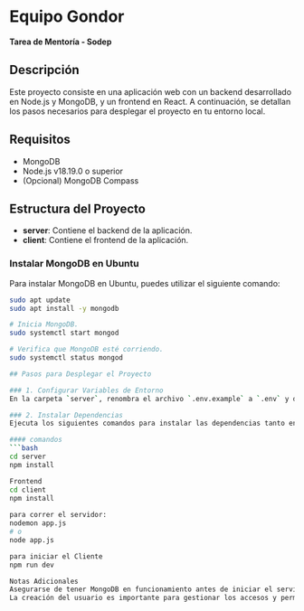 # Equipo Gondor
**Tarea de Mentoría - Sodep**

## Descripción
Este proyecto consiste en una aplicación web con un backend desarrollado en Node.js y MongoDB, y un frontend en React. A continuación, se detallan los pasos necesarios para desplegar el proyecto en tu entorno local.

## Requisitos
- MongoDB
- Node.js v18.19.0 o superior
- (Opcional) MongoDB Compass

## Estructura del Proyecto
- **server**: Contiene el backend de la aplicación.
- **client**: Contiene el frontend de la aplicación.

###  Instalar MongoDB en Ubuntu

Para instalar MongoDB en Ubuntu, puedes utilizar el siguiente comando:

```bash
sudo apt update
sudo apt install -y mongodb

# Inicia MongoDB.
sudo systemctl start mongod

# Verifica que MongoDB esté corriendo.
sudo systemctl status mongod

## Pasos para Desplegar el Proyecto

### 1. Configurar Variables de Entorno
En la carpeta `server`, renombra el archivo `.env.example` a `.env` y descomenta las líneas necesarias.

### 2. Instalar Dependencias
Ejecuta los siguientes comandos para instalar las dependencias tanto en el backend como en el frontend:

#### comandos
```bash
cd server
npm install

Frontend
cd client
npm install
 
para correr el servidor: 
nodemon app.js
# o
node app.js

para iniciar el Cliente
npm run dev

Notas Adicionales
Asegurarse de tener MongoDB en funcionamiento antes de iniciar el servidor.
La creación del usuario es importante para gestionar los accesos y permisos en la base de datos.

